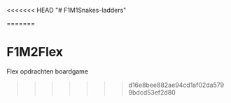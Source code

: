 <<<<<<< HEAD
"# F1M1Snakes-ladders" 

=======
# F1M2Flex
Flex opdrachten boardgame
>>>>>>> d16e8bee882ae94cd1af02da5799bdcd53ef2d80
